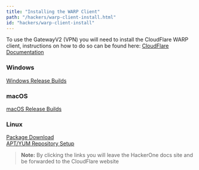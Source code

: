 ```yaml
---
title: "Installing the WARP Client"
path: "/hackers/warp-client-install.html"
id: "hackers/warp-client-install"
---
```


To use the GatewayV2 (VPN) you will need to install the CloudFlare WARP client, instructions on how to do so can be found here: [CloudFlare Documentation](https://developers.cloudflare.com/cloudflare-one/connections/connect-devices/warp/download-warp/)

### Windows
[Windows Release Builds](https://install.appcenter.ms/orgs/cloudflare/apps/1.1.1.1-windows-1/distribution_groups/release)
### macOS
[macOS Release Builds](https://install.appcenter.ms/orgs/cloudflare/apps/1.1.1.1-macos-1/distribution_groups/release)
### Linux
[Package Download](https://pkg.cloudflareclient.com/packages/cloudflare-warp)<br />
[APT/YUM Repository Setup](https://pkg.cloudflareclient.com/install)



> **Note:** By clicking the links you will leave the HackerOne docs site and be forwarded to the CloudFlare website